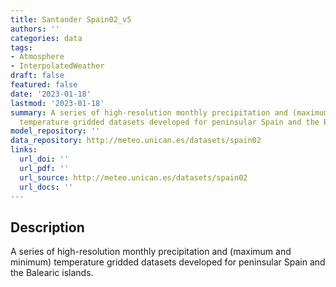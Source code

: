 ```yaml
---
title: Santander Spain02_v5
authors: ''
categories: data
tags:
- Atmosphere
- InterpolatedWeather
draft: false
featured: false
date: '2023-01-18'
lastmod: '2023-01-18'
summary: A series of high-resolution monthly precipitation and (maximum and minimum)
  temperature gridded datasets developed for peninsular Spain and the Balearic islands.
model_repository: ''
data_repository: http://meteo.unican.es/datasets/spain02
links:
  url_doi: ''
  url_pdf: ''
  url_source: http://meteo.unican.es/datasets/spain02
  url_docs: ''
---
```


## Description

A series of high-resolution monthly precipitation and (maximum and minimum) temperature gridded datasets developed for peninsular Spain and the Balearic islands.

